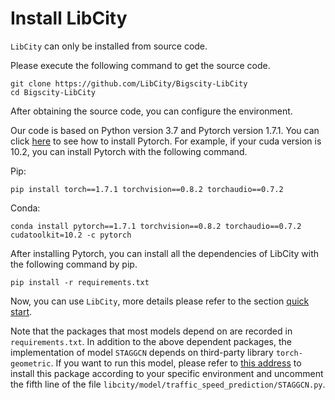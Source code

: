 # Install LibCity

`LibCity` can only be installed from source code.

Please execute the following command to get the source code.

```shell
git clone https://github.com/LibCity/Bigscity-LibCity
cd Bigscity-LibCity
```

After obtaining the source code, you can configure the environment.

Our code is based on Python version 3.7 and Pytorch version 1.7.1. You can click [here](https://pytorch.org/get-started/previous-versions/#v171) to see how to install Pytorch. For example, if your cuda version is 10.2, you can install Pytorch with the following command.

Pip:

```shell
pip install torch==1.7.1 torchvision==0.8.2 torchaudio==0.7.2
```

Conda:

```shell
conda install pytorch==1.7.1 torchvision==0.8.2 torchaudio==0.7.2 cudatoolkit=10.2 -c pytorch
```

After installing Pytorch, you can install all the dependencies of LibCity with the following command by pip.

```shell
pip install -r requirements.txt
```

Now, you can use `LibCity`, more details please refer to the section [quick start](./quick_start.md).



Note that the packages that most models depend on are recorded in  `requirements.txt`. In addition to the above dependent packages, the implementation of model `STAGGCN` depends on third-party library `torch-geometric`. If you want to run this model, please refer to [this address](https://github.com/rusty1s/pytorch_geometric) to install this package according to your specific environment and uncomment the fifth line of the file `libcity/model/traffic_speed_prediction/STAGGCN.py`.